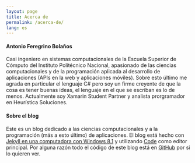 ```yaml
---
layout: page
title: Acerca de
permalink: /acerca-de/
lang: es
---
```

#### Antonio Feregrino Bolaños
Casi ingeniero en sistemas computacionales de la Escuela Superior de Cómputo del Instituto Politécnico Nacional, apasionado de las ciencias computacionales y de la programación aplicada al desarrollo de aplicaciones (APIs en la web y aplicaciones móviles). Sobre esto último me agrada en particular el lenguaje C# pero soy un firme creyente de que la cosa es tener buenas ideas, el lenguaje en el que se escriban es lo de menos. Actualmente soy Xamarin Student Partner y analista prorgramador en Heurística Soluciones.


#### Sobre el blog
Este es un blog dedicado a las ciencias computacionales y a la programación (más a esto último) de aplicaciones. El blog está hecho con [Jekyll en una computadora con Windows 8.1](http://jekyll-windows.juthilo.com) y utilizando [Code](https://code.visualstudio.com) como editor principal. Por alguna razón todo el código de este blog está en [GitHub](http://github.com/fferegrino/that-c-sharp-guy) por si lo quieren ver.